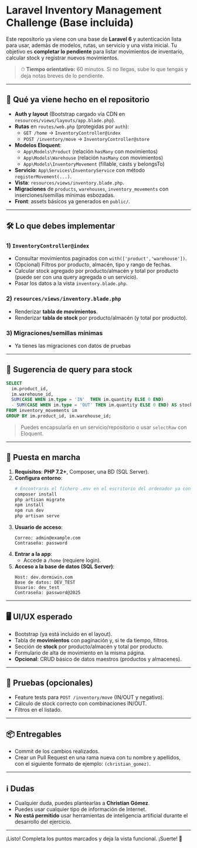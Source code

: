 # Laravel Inventory Management Challenge (Base incluida)

Este repositorio ya viene con una base de **Laravel 6** y autenticación lista para usar, además de modelos, rutas, un servicio y una vista inicial. Tu objetivo es **completar lo pendiente** para listar movimientos de inventario, calcular stock y registrar nuevos movimientos.

> ⏱ **Tiempo orientativo:** 60 minutos. Si no llegas, sube lo que tengas y deja notas breves de lo pendiente.

---

## 🧩 Qué ya viene hecho en el repositorio

- **Auth y layout** (Bootstrap cargado vía CDN en `resources/views/layouts/app.blade.php`).
- **Rutas** en `routes/web.php` (protegidas por `auth`):
  - `GET /home` → `InventoryController@index`
  - `POST /inventory/move` → `InventoryController@store`
- **Modelos Eloquent**:
  - `App\Models\Product` (relación `hasMany` con movimientos)
  - `App\Models\Warehouse` (relación `hasMany` con movimientos)
  - `App\Models\InventoryMovement` (fillable, casts y belongsTo)
- **Servicio**: `App\Services\InventoryService` con método `registerMovement(...)`.
- **Vista**: `resources/views/inventory.blade.php`.
- **Migraciones** de `products`, `warehouses`, `inventory_movements` con inserciones/semillas mínimas esbozadas.
- **Front**: assets básicos ya generados en `public/`.

---

## 🛠️ Lo que debes implementar

### 1) `InventoryController@index`
- Consultar movimientos paginados con `with(['product','warehouse'])`.
- (Opcional) Filtros por producto, almacén, tipo y rango de fechas.
- Calcular stock agregado por producto/almacén y total por producto (puede ser con una query agregada o un servicio).
- Pasar los datos a la vista `inventory.blade.php`.

### 2) `resources/views/inventory.blade.php`
- Renderizar **tabla de movimientos**.
- Renderizar **tabla de stock** por producto/almacén (y total por producto).

### 3) Migraciones/semillas mínimas
- Ya tienes las migraciones con datos de pruebas

---

## 🧮 Sugerencia de query para stock

```sql
SELECT
  im.product_id,
  im.warehouse_id,
  SUM(CASE WHEN im.type = 'IN'  THEN im.quantity ELSE 0 END)
  - SUM(CASE WHEN im.type = 'OUT' THEN im.quantity ELSE 0 END) AS stock
FROM inventory_movements im
GROUP BY im.product_id, im.warehouse_id;
```

> Puedes encapsularla en un servicio/repositorio o usar `selectRaw` con Eloquent.

---

## 🚀 Puesta en marcha

1. **Requisitos**: **PHP 7.2+**, Composer, una BD (SQL Server).
2. **Configura entorno**:
   ```bash
   # Encontrarás el fichero .env en el escritorio del ordenador ya configurado.*
   composer install
   php artisan migrate
   npm install
   npm run dev
   php artisan serve
   ```
3. **Usuario de acceso**:
   ```
   Correo: admin@example.com
   Contraseña: password
   ```
4. **Entrar a la app**:
   - Accede a `/home` (requiere login).
5. **Acceso a la base de datos (SQL Server)**:
   ```
   Host: dev.dormiwin.com
   Base de datos: DEV_TEST
   Usuario: dev_test
   Contraseña: password@2025
   ```

---

## 🖥️ UI/UX esperado

- Bootstrap (ya está incluido en el layout).
- Tabla de **movimientos** con paginación y, si te da tiempo, filtros.
- Sección de **stock** por producto/almacén y total por producto.
- Formulario de alta de movimiento en la misma página.
- **Opcional**: CRUD básico de datos maestros (productos y almacenes).

---

## 🧪 Pruebas (opcionales)

- Feature tests para `POST /inventory/move` (IN/OUT y negativo).
- Cálculo de stock correcto con combinaciones IN/OUT.
- Filtros en el listado.

---

## 📦 Entregables

- Commit de los cambios realizados.
- Crear un Pull Request en una rama nueva con tu nombre y apellidos, con el siguiente formato de ejemplo: `(christian_gomez)`.

---

## ℹ️ Dudas

- Cualquier duda, puedes plantearlas a **Christian Gómez**.
- Puedes usar cualquier tipo de información de Internet.
- **No está permitido** usar herramientas de inteligencia artificial durante el desarrollo del ejercicio.

---

¡Listo! Completa los puntos marcados y deja la vista funcional. ¡Suerte! 🚀
